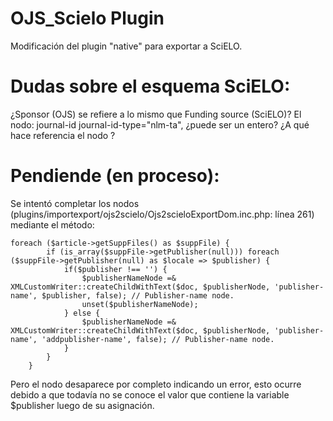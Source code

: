 # OJS_Scielo Plugin
Modificación del plugin "native" para exportar a SciELO.

Dudas sobre el esquema SciELO:
==============================

¿Sponsor (OJS) se refiere a lo mismo que Funding source (SciELO)? El nodo: journal-id journal-id-type="nlm-ta", ¿puede ser un entero? ¿A qué hace referencia el nodo <award-id>?

Pendiende (en proceso):
=======================

Se intentó completar los nodos <publisher-name> (plugins/importexport/ojs2scielo/Ojs2scieloExportDom.inc.php: línea 261) mediante el método:

	foreach ($article->getSuppFiles() as $suppFile) {
			if (is_array($suppFile->getPublisher(null))) foreach ($suppFile->getPublisher(null) as $locale => $publisher) {
				if($publisher !== '') {
					$publisherNameNode =& XMLCustomWriter::createChildWithText($doc, $publisherNode, 'publisher-name', $publisher, false); // Publisher-name node.
					unset($publisherNameNode);
				} else {
					$publisherNameNode =& XMLCustomWriter::createChildWithText($doc, $publisherNode, 'publisher-name', 'addpublisher-name', false); // Publisher-name node.
				}
			}
		}

Pero el nodo desaparece por completo indicando un error, esto ocurre debido a que todavía no se conoce el valor que contiene la variable $publisher luego de su asignación.
